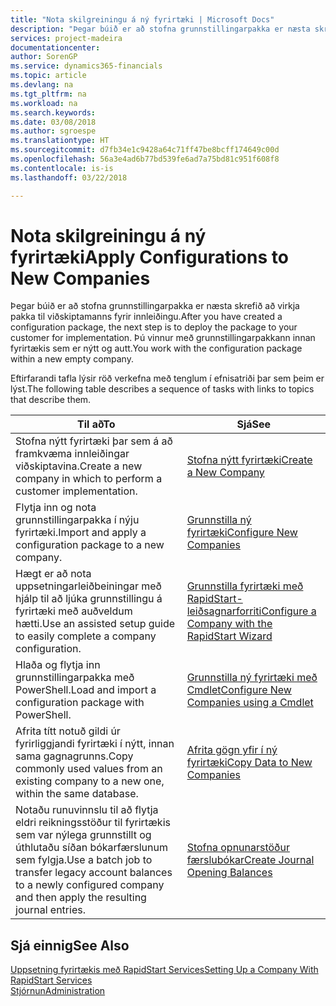 ```yaml
---
title: "Nota skilgreiningu á ný fyrirtæki | Microsoft Docs"
description: "Þegar búið er að stofna grunnstillingarpakka er næsta skrefið að virkja pakka til viðskiptamanns fyrir innleiðingu. Grunnstillingin er notuð með nýju auðu fyrirtæki."
services: project-madeira
documentationcenter: 
author: SorenGP
ms.service: dynamics365-financials
ms.topic: article
ms.devlang: na
ms.tgt_pltfrm: na
ms.workload: na
ms.search.keywords: 
ms.date: 03/08/2018
ms.author: sgroespe
ms.translationtype: HT
ms.sourcegitcommit: d7fb34e1c9428a64c71ff47be8bcff174649c00d
ms.openlocfilehash: 56a3e4ad6b77bd539fe6ad7a75bd81c951f608f8
ms.contentlocale: is-is
ms.lasthandoff: 03/22/2018

---
```

# <a name="apply-configurations-to-new-companies"></a><span data-ttu-id="41e77-104">Nota skilgreiningu á ný fyrirtæki</span><span class="sxs-lookup"><span data-stu-id="41e77-104">Apply Configurations to New Companies</span></span>
<span data-ttu-id="41e77-105">Þegar búið er að stofna grunnstillingarpakka er næsta skrefið að virkja pakka til viðskiptamanns fyrir innleiðingu.</span><span class="sxs-lookup"><span data-stu-id="41e77-105">After you have created a configuration package, the next step is to deploy the package to your customer for implementation.</span></span> <span data-ttu-id="41e77-106">Þú vinnur með grunnstillingarpakkann innan fyrirtækis sem er nýtt og autt.</span><span class="sxs-lookup"><span data-stu-id="41e77-106">You work with the configuration package within a new empty company.</span></span>  

 <span data-ttu-id="41e77-107">Eftirfarandi tafla lýsir röð verkefna með tenglum í efnisatriði þar sem þeim er lýst.</span><span class="sxs-lookup"><span data-stu-id="41e77-107">The following table describes a sequence of tasks with links to topics that describe them.</span></span>

|<span data-ttu-id="41e77-108">**Til að**</span><span class="sxs-lookup"><span data-stu-id="41e77-108">**To**</span></span>|<span data-ttu-id="41e77-109">**Sjá**</span><span class="sxs-lookup"><span data-stu-id="41e77-109">**See**</span></span>|  
|------------|-------------|  
|<span data-ttu-id="41e77-110">Stofna nýtt fyrirtæki þar sem á að framkvæma innleiðingar viðskiptavina.</span><span class="sxs-lookup"><span data-stu-id="41e77-110">Create a new company in which to perform a customer implementation.</span></span>|[<span data-ttu-id="41e77-111">Stofna nýtt fyrirtæki</span><span class="sxs-lookup"><span data-stu-id="41e77-111">Create a New Company</span></span>](admin-how-to-create-a-new-company.md)|  
|<span data-ttu-id="41e77-112">Flytja inn og nota grunnstillingarpakka í nýju fyrirtæki.</span><span class="sxs-lookup"><span data-stu-id="41e77-112">Import and apply a configuration package to a new company.</span></span>|[<span data-ttu-id="41e77-113">Grunnstilla ný fyrirtæki</span><span class="sxs-lookup"><span data-stu-id="41e77-113">Configure New Companies</span></span>](admin-how-to-configure-new-companies.md)|  
|<span data-ttu-id="41e77-114">Hægt er að nota uppsetningarleiðbeiningar með hjálp til að ljúka grunnstillingu á fyrirtæki með auðveldum hætti.</span><span class="sxs-lookup"><span data-stu-id="41e77-114">Use an assisted setup guide to easily complete a company configuration.</span></span>|[<span data-ttu-id="41e77-115">Grunnstilla fyrirtæki með RapidStart-leiðsagnarforriti</span><span class="sxs-lookup"><span data-stu-id="41e77-115">Configure a Company with the RapidStart Wizard</span></span>](admin-how-to-configure-a-company-with-the-rapidstart-wizard.md)|
|<span data-ttu-id="41e77-116">Hlaða og flytja inn grunnstillingarpakka með PowerShell.</span><span class="sxs-lookup"><span data-stu-id="41e77-116">Load and import a configuration package with PowerShell.</span></span>|[<span data-ttu-id="41e77-117">Grunnstilla ný fyrirtæki með Cmdlet</span><span class="sxs-lookup"><span data-stu-id="41e77-117">Configure New Companies using a Cmdlet</span></span>](admin-how-to-configure-new-companies-using-a-cmdlet.md)|
|<span data-ttu-id="41e77-118">Afrita títt notuð gildi úr fyrirliggjandi fyrirtæki í nýtt, innan sama gagnagrunns.</span><span class="sxs-lookup"><span data-stu-id="41e77-118">Copy commonly used values from an existing company to a new one, within the same database.</span></span>|[<span data-ttu-id="41e77-119">Afrita gögn yfir í ný fyrirtæki</span><span class="sxs-lookup"><span data-stu-id="41e77-119">Copy Data to New Companies</span></span>](admin-how-to-copy-data-to-new-companies.md)|  
|<span data-ttu-id="41e77-120">Notaðu runuvinnslu til að flytja eldri reikningsstöður til fyrirtækis sem var nýlega grunnstillt og úthlutaðu síðan bókarfærslunum sem fylgja.</span><span class="sxs-lookup"><span data-stu-id="41e77-120">Use a batch job to transfer legacy account balances to a newly configured company and then apply the resulting journal entries.</span></span>|[<span data-ttu-id="41e77-121">Stofna opnunarstöður færslubókar</span><span class="sxs-lookup"><span data-stu-id="41e77-121">Create Journal Opening Balances</span></span>](admin-how-to-create-journal-opening-balances.md)|  

## <a name="see-also"></a><span data-ttu-id="41e77-122">Sjá einnig</span><span class="sxs-lookup"><span data-stu-id="41e77-122">See Also</span></span>  
[<span data-ttu-id="41e77-123">Uppsetning fyrirtækis með RapidStart Services</span><span class="sxs-lookup"><span data-stu-id="41e77-123">Setting Up a Company With RapidStart Services</span></span>](admin-set-up-a-company-with-rapidstart.md)  
[<span data-ttu-id="41e77-124">Stjórnun</span><span class="sxs-lookup"><span data-stu-id="41e77-124">Administration</span></span>](admin-setup-and-administration.md)

